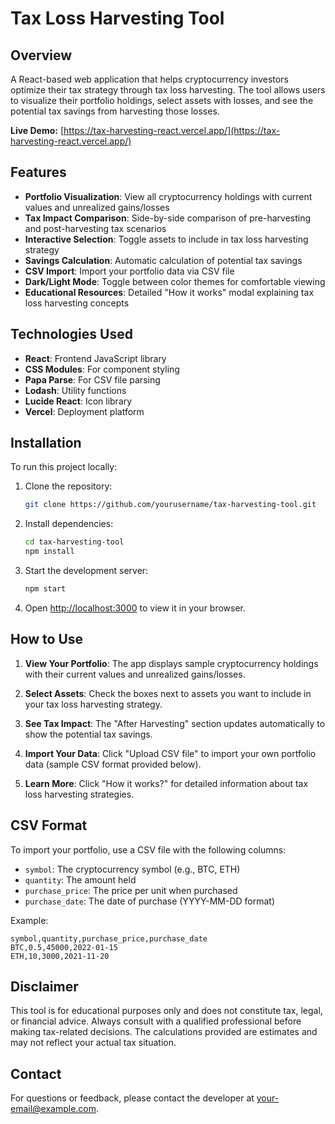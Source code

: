 # Tax Loss Harvesting Tool



## Overview

A React-based web application that helps cryptocurrency investors optimize their tax strategy through tax loss harvesting. The tool allows users to visualize their portfolio holdings, select assets with losses, and see the potential tax savings from harvesting those losses.

**Live Demo:** [https://tax-harvesting-react.vercel.app/](https://tax-harvesting-react.vercel.app/)

## Features

- **Portfolio Visualization**: View all cryptocurrency holdings with current values and unrealized gains/losses
- **Tax Impact Comparison**: Side-by-side comparison of pre-harvesting and post-harvesting tax scenarios
- **Interactive Selection**: Toggle assets to include in tax loss harvesting strategy
- **Savings Calculation**: Automatic calculation of potential tax savings
- **CSV Import**: Import your portfolio data via CSV file
- **Dark/Light Mode**: Toggle between color themes for comfortable viewing
- **Educational Resources**: Detailed "How it works" modal explaining tax loss harvesting concepts

## Technologies Used

- **React**: Frontend JavaScript library
- **CSS Modules**: For component styling
- **Papa Parse**: For CSV file parsing
- **Lodash**: Utility functions
- **Lucide React**: Icon library
- **Vercel**: Deployment platform

## Installation

To run this project locally:

1. Clone the repository:
   ```bash
   git clone https://github.com/yourusername/tax-harvesting-tool.git
   ```

2. Install dependencies:
   ```bash
   cd tax-harvesting-tool
   npm install
   ```

3. Start the development server:
   ```bash
   npm start
   ```

4. Open [http://localhost:3000](http://localhost:3000) to view it in your browser.

## How to Use

1. **View Your Portfolio**: The app displays sample cryptocurrency holdings with their current values and unrealized gains/losses.

2. **Select Assets**: Check the boxes next to assets you want to include in your tax loss harvesting strategy.

3. **See Tax Impact**: The "After Harvesting" section updates automatically to show the potential tax savings.

4. **Import Your Data**: Click "Upload CSV file" to import your own portfolio data (sample CSV format provided below).

5. **Learn More**: Click "How it works?" for detailed information about tax loss harvesting strategies.

## CSV Format

To import your portfolio, use a CSV file with the following columns:
- `symbol`: The cryptocurrency symbol (e.g., BTC, ETH)
- `quantity`: The amount held
- `purchase_price`: The price per unit when purchased
- `purchase_date`: The date of purchase (YYYY-MM-DD format)

Example:
```csv
symbol,quantity,purchase_price,purchase_date
BTC,0.5,45000,2022-01-15
ETH,10,3000,2021-11-20
```

## Disclaimer

This tool is for educational purposes only and does not constitute tax, legal, or financial advice. Always consult with a qualified professional before making tax-related decisions. The calculations provided are estimates and may not reflect your actual tax situation.



## Contact

For questions or feedback, please contact the developer at [your-email@example.com](mailto:yedidacharan931@gmail.com).
